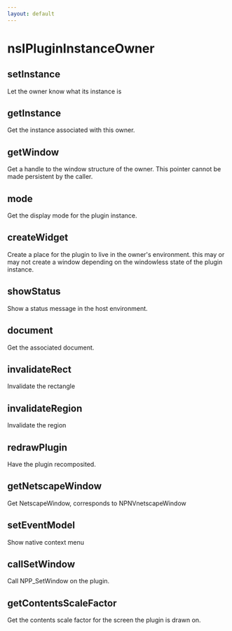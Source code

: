 ```yaml
---
layout: default
---
```


# nsIPluginInstanceOwner #

## setInstance ##

Let the owner know what its instance is


## getInstance ##

Get the instance associated with this owner.


## getWindow ##

Get a handle to the window structure of the owner.
This pointer cannot be made persistent by the caller.


## mode ##

Get the display mode for the plugin instance.


## createWidget ##

Create a place for the plugin to live in the owner's
environment. this may or may not create a window
depending on the windowless state of the plugin instance.


## showStatus ##

Show a status message in the host environment.


## document ##

Get the associated document.


## invalidateRect ##

Invalidate the rectangle


## invalidateRegion ##

Invalidate the region


## redrawPlugin ##

Have the plugin recomposited.


## getNetscapeWindow ##

Get NetscapeWindow, corresponds to NPNVnetscapeWindow


## setEventModel ##

Show native context menu


## callSetWindow ##

Call NPP_SetWindow on the plugin.


## getContentsScaleFactor ##

Get the contents scale factor for the screen the plugin is
drawn on.

